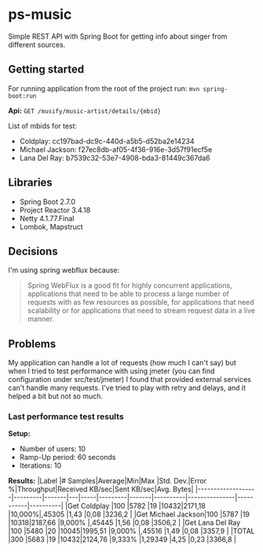 # ps-music
Simple REST API with Spring Boot for getting info about singer from different sources.

## Getting started

For running application from the root of the project run: `mvn spring-boot:run`

**Api:**
`GET /musify/music-artist/details/{mbid}`

List of mbids for test:
- Coldplay: cc197bad-dc9c-440d-a5b5-d52ba2e14234
- Michael Jackson: f27ec8db-af05-4f36-916e-3d57f91ecf5e
- Lana Del Ray: b7539c32-53e7-4908-bda3-81449c367da6

## Libraries

- Spring Boot 2.7.0
- Project Reactor 3.4.18
- Netty 4.1.77.Final
- Lombok, Mapstruct

## Decisions

I'm using spring webflux because:
> Spring WebFlux is a good fit for highly concurrent applications, applications that need to be able to process a large number of requests with as few resources as possible, for applications that need scalability or for applications that need to stream request data in a live manner.

## Problems

My application can handle a lot of requests (how much I can't say) but when I tried to test performance
with using jmeter (you can find configuration under src/test/jmeter) I found that provided external services can't handle many requests.
I've tried to play with retry and delays, and it helped a bit but not so much.

### Last performance test results

**Setup:**
- Number of users: 10
- Ramp-Up period: 60 seconds
- Iterations: 10

**Results:**
|Label              |# Samples|Average|Min|Max  |Std. Dev.|Error %|Throughput|Received KB/sec|Sent KB/sec|Avg. Bytes|
|-------------------|---------|-------|---|-----|---------|-------|----------|---------------|-----------|----------|
|Get Coldplay       |100      |5782   |19 |10432|2171,18  |10,000%|,45305    |1,43           |0,08       |3236,2    |
|Get Michael Jackson|100      |5787   |19 |10318|2187,66  |9,000% |,45445    |1,56           |0,08       |3506,2    |
|Get Lana Del Ray   |100      |5480   |20 |10045|1995,51  |9,000% |,45516    |1,49           |0,08       |3357,9    |
|TOTAL              |300      |5683   |19 |10432|2124,76  |9,333% |1,29349   |4,25           |0,23       |3366,8    |

